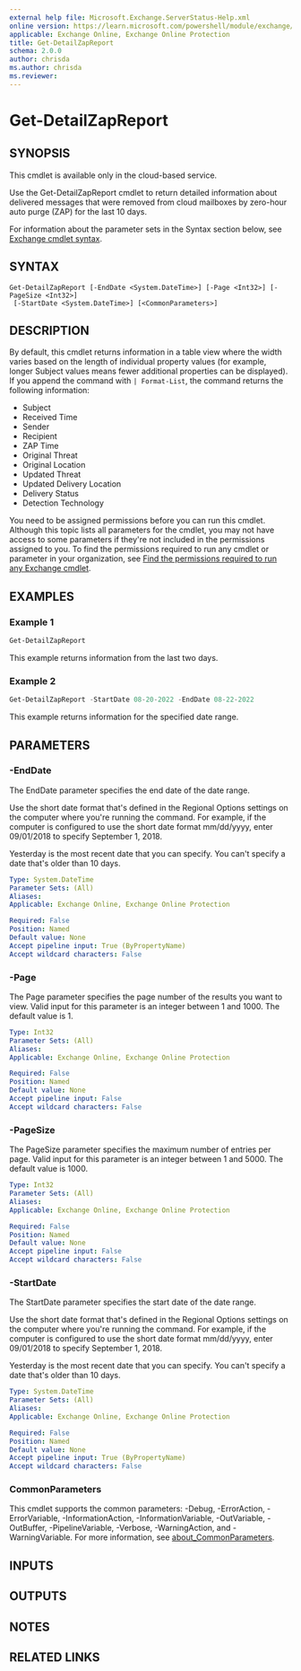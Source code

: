 ```yaml
---
external help file: Microsoft.Exchange.ServerStatus-Help.xml
online version: https://learn.microsoft.com/powershell/module/exchange/get-aggregatezapreport
applicable: Exchange Online, Exchange Online Protection
title: Get-DetailZapReport
schema: 2.0.0
author: chrisda
ms.author: chrisda
ms.reviewer:
---
```


# Get-DetailZapReport

## SYNOPSIS
This cmdlet is available only in the cloud-based service.

Use the Get-DetailZapReport cmdlet to return detailed information about delivered messages that were removed from cloud mailboxes by zero-hour auto purge (ZAP) for the last 10 days.

For information about the parameter sets in the Syntax section below, see [Exchange cmdlet syntax](https://learn.microsoft.com/powershell/exchange/exchange-cmdlet-syntax).

## SYNTAX

```
Get-DetailZapReport [-EndDate <System.DateTime>] [-Page <Int32>] [-PageSize <Int32>]
 [-StartDate <System.DateTime>] [<CommonParameters>]
```

## DESCRIPTION
By default, this cmdlet returns information in a table view where the width varies based on the length of individual property values (for example, longer Subject values means fewer additional properties can be displayed). If you append the command with `| Format-List`, the command returns the following information:

- Subject
- Received Time
- Sender
- Recipient
- ZAP Time
- Original Threat
- Original Location
- Updated Threat
- Updated Delivery Location
- Delivery Status
- Detection Technology

You need to be assigned permissions before you can run this cmdlet. Although this topic lists all parameters for the cmdlet, you may not have access to some parameters if they're not included in the permissions assigned to you. To find the permissions required to run any cmdlet or parameter in your organization, see [Find the permissions required to run any Exchange cmdlet](https://learn.microsoft.com/powershell/exchange/find-exchange-cmdlet-permissions).

## EXAMPLES

### Example 1
```powershell
Get-DetailZapReport
```

This example returns information from the last two days.

### Example 2
```powershell
Get-DetailZapReport -StartDate 08-20-2022 -EndDate 08-22-2022
```

This example returns information for the specified date range.

## PARAMETERS

### -EndDate
The EndDate parameter specifies the end date of the date range.

Use the short date format that's defined in the Regional Options settings on the computer where you're running the command. For example, if the computer is configured to use the short date format mm/dd/yyyy, enter 09/01/2018 to specify September 1, 2018.

Yesterday is the most recent date that you can specify. You can't specify a date that's older than 10 days.

```yaml
Type: System.DateTime
Parameter Sets: (All)
Aliases:
Applicable: Exchange Online, Exchange Online Protection

Required: False
Position: Named
Default value: None
Accept pipeline input: True (ByPropertyName)
Accept wildcard characters: False
```

### -Page
The Page parameter specifies the page number of the results you want to view. Valid input for this parameter is an integer between 1 and 1000. The default value is 1.

```yaml
Type: Int32
Parameter Sets: (All)
Aliases:
Applicable: Exchange Online, Exchange Online Protection

Required: False
Position: Named
Default value: None
Accept pipeline input: False
Accept wildcard characters: False
```

### -PageSize
The PageSize parameter specifies the maximum number of entries per page. Valid input for this parameter is an integer between 1 and 5000. The default value is 1000.

```yaml
Type: Int32
Parameter Sets: (All)
Aliases:
Applicable: Exchange Online, Exchange Online Protection

Required: False
Position: Named
Default value: None
Accept pipeline input: False
Accept wildcard characters: False
```

### -StartDate
The StartDate parameter specifies the start date of the date range.

Use the short date format that's defined in the Regional Options settings on the computer where you're running the command. For example, if the computer is configured to use the short date format mm/dd/yyyy, enter 09/01/2018 to specify September 1, 2018.

Yesterday is the most recent date that you can specify. You can't specify a date that's older than 10 days.

```yaml
Type: System.DateTime
Parameter Sets: (All)
Aliases:
Applicable: Exchange Online, Exchange Online Protection

Required: False
Position: Named
Default value: None
Accept pipeline input: True (ByPropertyName)
Accept wildcard characters: False
```

### CommonParameters
This cmdlet supports the common parameters: -Debug, -ErrorAction, -ErrorVariable, -InformationAction, -InformationVariable, -OutVariable, -OutBuffer, -PipelineVariable, -Verbose, -WarningAction, and -WarningVariable. For more information, see [about_CommonParameters](https://go.microsoft.com/fwlink/p/?LinkID=113216).

## INPUTS

## OUTPUTS

## NOTES

## RELATED LINKS
